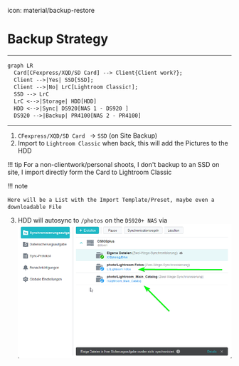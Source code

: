 icon: material/backup-restore

# Backup Strategy

---

``` mermaid
graph LR
  Card[CFexpress/XQD/SD Card] --> Client{Client work?};
  Client -->|Yes| SSD[SSD];
  Client -->|No| LrC[Lightroom Classic!];
  SSD --> LrC
  LrC <-->|Storage| HDD[HDD] 
  HDD <-->|Sync| DS920[NAS 1 - DS920 ]
  DS920 -->|Backup| PR4100[NAS 2 - PR4100]
```

---

1. `CFexpress/XQD/SD Card ` -> `SSD` (on Site Backup)
2. Import to `Lightroom Classic` when back, this will add the Pictures to the HDD

!!! tip
    For a non-clientwork/personal shoots, I don't backup to an SSD on site, I import directly form the Card to Lightroom Classic

!!! note

    Here will be a List with the Import Template/Preset, maybe even a downloadable File


3. HDD will autosync to `/photos` on the `DS920+ NAS` via   
    ![Alt text](../images/Photography/drive_sync.png)
















































<!-- ############# JUST THE BACKUP OF MY OLD WAY, WHICH SHOULD APPEAR ON MY PAGE



## Standard
Upload to Lightroom (not Classic) (iPad on Site) oder Mac zuhause
Für Kunden mind. 3 Monate Backupgarantie und Cloudaccess  (Adobe Lightroom)

---

Cull photos and edit them (don't delete them yet)
Manually Backup culled and edited Photos in RAW and JPG to WD 4TB
don't use the auto function in Lightroom, as this backs up all the crap photos too

---

This will get synced to DelevenNAS/photo and you don't have the problem of loosing the Network

---

Make sure you are not searching in DelevenNAS/home/Photos  thats something different

---

Backup this Folder to a external drive (Happens Automatically every day)
is currently automated with Hyperbackup to WD MyBook 

----

Backup JPG to iCloud Photos
Drag and Drop from HDD or NAS

---

After you made sure everything is backed up 3 Times (Lightroom Cloud, NAS, HDD) you can Format the Cards and delete the photos from the SSD

Somit habe ich 4 Backups, 1x NAS, 2x HDD, und mind. während der 3 Monate, auch auf Lightroom Cloud

JPGs sind dann noch zusätzlich in der iCloud


Alle Paar Monate kann man auch mal das Backup von DelevenNAS/photo/SynologyDrive zum PR4100/Photo_Drive_Backup kopieren, dann ist da auch ein Backup.

## Wedding/Event/Clientwork
Same as Standard just Backup on Location to a 500GB or 1 TB SSD, keep the XQD/CFexpress/SD Cards

So you have the first Copy on 1st Cardslot, the second on the 2nd Cardslot and the 3rd on the SSD.

When you come back, connect SSD to mac and import all in to lightroom.











############# END OF THE OLD BACKUPWAY -->


